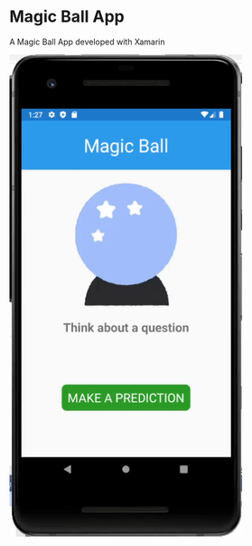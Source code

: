# Magic Ball App

A Magic Ball App developed with Xamarin

![Magic Ball App](https://github.com/antigones/xamarin-magic-ball/blob/main/magic_ball.gif?raw=true)